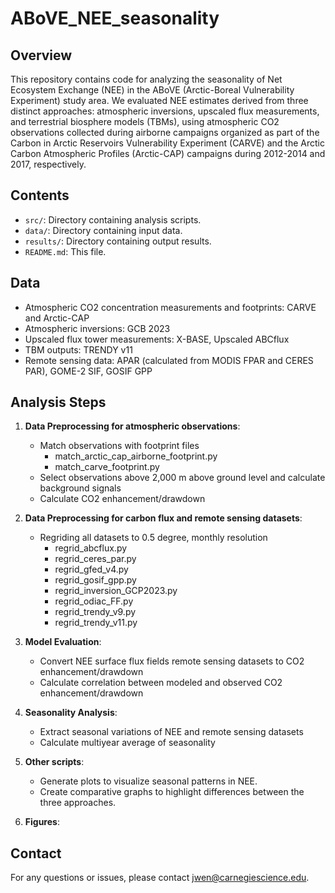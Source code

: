 # ABoVE_NEE_seasonality

## Overview

This repository contains code for analyzing the seasonality of Net Ecosystem Exchange (NEE) in the ABoVE (Arctic-Boreal Vulnerability Experiment) study area. We evaluated NEE estimates derived from three distinct approaches: atmospheric inversions, upscaled flux measurements, and terrestrial biosphere models (TBMs), using atmospheric CO2 observations collected during airborne campaigns organized as part of the Carbon in Arctic Reservoirs Vulnerability Experiment (CARVE) and the Arctic Carbon Atmospheric Profiles (Arctic-CAP) campaigns during 2012-2014 and 2017, respectively.

## Contents

- `src/`: Directory containing analysis scripts.
- `data/`: Directory containing input data.
- `results/`: Directory containing output results.
- `README.md`: This file.

## Data
- Atmospheric CO2 concentration measurements and footprints: CARVE and Arctic-CAP
- Atmospheric inversions: GCB 2023
- Upscaled flux tower measurements: X-BASE, Upscaled ABCflux
- TBM outputs: TRENDY v11
- Remote sensing data: APAR (calculated from MODIS FPAR and CERES PAR), GOME-2 SIF, GOSIF GPP

## Analysis Steps

1. **Data Preprocessing for atmospheric observations**: 
    - Match observations with footprint files
        - match_arctic_cap_airborne_footprint.py
        - match_carve_footprint.py
    - Select observations above 2,000 m above ground level and calculate background signals
    - Calculate CO2 enhancement/drawdown

2. **Data Preprocessing for carbon flux and remote sensing datasets**: 
    - Regriding all datasets to 0.5 degree, monthly resolution
        - regrid_abcflux.py
        - regrid_ceres_par.py
        - regrid_gfed_v4.py
        - regrid_gosif_gpp.py
        - regrid_inversion_GCP2023.py
        - regrid_odiac_FF.py
        - regrid_trendy_v9.py
        - regrid_trendy_v11.py

3. **Model Evaluation**:
    - Convert NEE surface flux fields remote sensing datasets to CO2 enhancement/drawdown
    - Calculate correlation between modeled and observed CO2 enhancement/drawdown

4. **Seasonality Analysis**:
    - Extract seasonal variations of NEE and remote sensing datasets
    - Calculate multiyear average of seasonality

5. **Other scripts**:
    - Generate plots to visualize seasonal patterns in NEE.
    - Create comparative graphs to highlight differences between the three approaches.

6. **Figures**:

## Contact

For any questions or issues, please contact jwen@carnegiescience.edu.